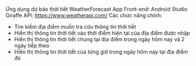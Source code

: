 Ứng dụng dự báo thời tiết WeatherForecast App
Front-end: Android Studio Giraffe
API: https://www.weatherapi.com/
Các chức năng chính:
  - Tìm kiếm địa điểm muốn tra cứu thông tin thời tiết
  - Hiển thị thông tin thời tiết vào thời điểm hiện tại của địa điểm được nhập
  - Hiển thị thông tin thời tiết chung tại địa điểm trong ngày hôm nay và 2 ngày tiếp theo
  - Hiển thị thông tin thời tiết của từng giờ trong ngày hôm nay tại địa điểm đó 
